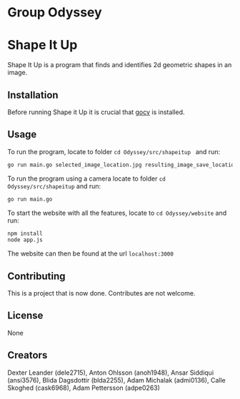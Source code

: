 # Group Odyssey

# Shape It Up

Shape It Up is a program that finds and identifies 2d geometric shapes in an image.

## Installation

Before running Shape it Up it is crucial that [gocv](https://gocv.io/) is installed.

## Usage
To run the program, locate to folder ```cd Odyssey/src/shapeitup ``` and run:

```bash
go run main.go selected_image_location.jpg resulting_image_save_location.jpg
```
To run the program using a camera locate to folder ```cd Odyssey/src/shapeitup``` and run:
```bash
go run main.go
```

To start the website with all the features, locate to ```cd Odyssey/website``` and run:
```bash
npm install
node app.js
```
The website can then be found at the url ```localhost:3000```

## Contributing
This is a project that is now done. Contributes are not welcome.

## License
None

## Creators
Dexter Leander (dele2715), Anton Ohlsson (anoh1948), Ansar Siddiqui (ansi3576),
Blida Dagsdottir (blda2255), Adam Michalak (admi0136), Calle Skoghed (cask6968), Adam Pettersson (adpe0263)
